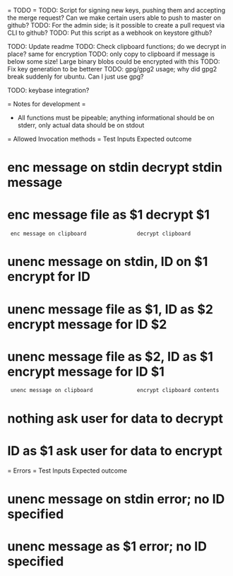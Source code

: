 = TODO =
TODO: Script for signing new keys, pushing them and accepting the merge request? Can we make certain users able to push to master on github?
TODO: For the admin side; is it possible to create a pull request via CLI to github?
TODO: Put this script as a webhook on keystore github?

TODO: Update readme
TODO: Check clipboard functions; do we decrypt in place? same for encryption
TODO: only copy to clipboard if message is below some size! Large binary blobs could be encrypted with this
TODO: Fix key generation to be betterer
TODO: gpg/gpg2 usage; why did gpg2 break suddenly for ubuntu. Can I just use gpg?

TODO: keybase integration?

= Notes for development =
- All functions must be pipeable; anything informational should be on stderr, only actual data should be on stdout


= Allowed Invocation methods =
Test Inputs                                  Expected outcome
#    enc message on stdin                    decrypt stdin message
#    enc message file as $1                  decrypt $1
     enc message on clipboard                decrypt clipboard
#    unenc message on stdin, ID on $1        encrypt for ID
#    unenc message file as $1, ID as $2      encrypt message for ID $2
#    unenc message file as $2, ID as $1      encrypt message for ID $1
     unenc message on clipboard              encrypt clipboard contents
#    nothing                                 ask user for data to decrypt
#    ID as $1                                ask user for data to encrypt

= Errors =
Test Inputs                                  Expected outcome
#    unenc message on stdin                  error; no ID specified
#    unenc message as $1                     error; no ID specified
